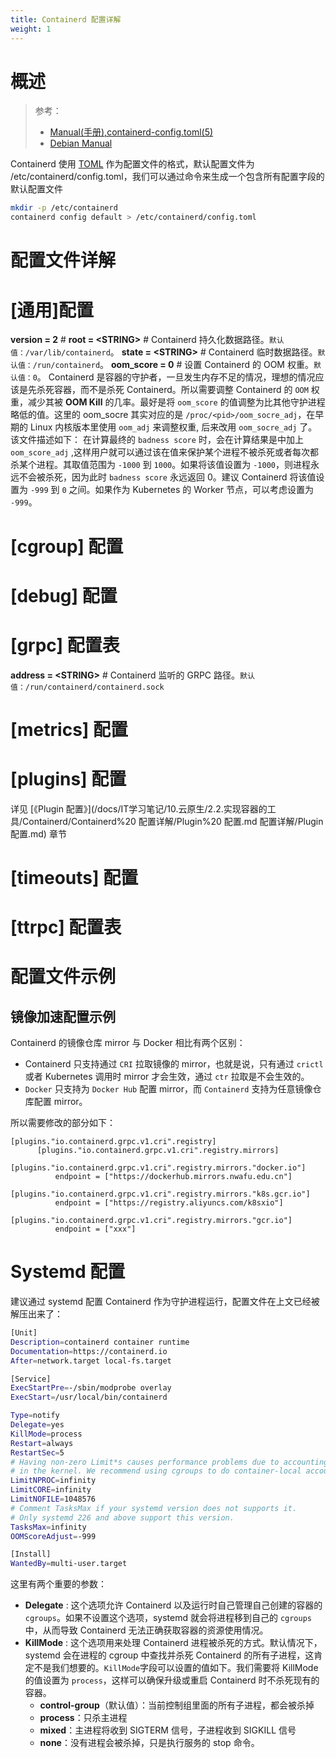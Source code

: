```yaml
---
title: Containerd 配置详解
weight: 1
---
```


# 概述

> 参考：
>
> - [Manual(手册),containerd-config.toml(5)](https://github.com/containerd/containerd/blob/main/docs/man/containerd-config.toml.5.md)
> - [Debian Manual](https://manpages.debian.org/bullseye/containerd/containerd-config.toml.5.en.html)

Containerd 使用 [TOML](/docs/2.编程/无法分类的语言/TOML.md) 作为配置文件的格式，默认配置文件为 /etc/containerd/config.toml，我们可以通过命令来生成一个包含所有配置字段的默认配置文件

```bash
mkdir -p /etc/containerd
containerd config default > /etc/containerd/config.toml
```

# 配置文件详解

# \[通用]配置

**version = 2** #
**root = \<STRING>** # Containerd 持久化数据路径。`默认值：/var/lib/containerd`。
**state = \<STRING>** # Containerd 临时数据路径。`默认值：/run/containerd`。
**oom_score = 0** # 设置 Containerd 的 OOM 权重。`默认值：0`。
Containerd 是容器的守护者，一旦发生内存不足的情况，理想的情况应该是先杀死容器，而不是杀死 Containerd。所以需要调整 Containerd 的 `OOM` 权重，减少其被 **OOM Kill** 的几率。最好是将 `oom_score` 的值调整为比其他守护进程略低的值。这里的 oom_socre 其实对应的是 `/proc/<pid>/oom_socre_adj`，在早期的 Linux 内核版本里使用 `oom_adj` 来调整权重, 后来改用 `oom_socre_adj` 了。该文件描述如下：
在计算最终的 `badness score` 时，会在计算结果是中加上 `oom_score_adj` ,这样用户就可以通过该在值来保护某个进程不被杀死或者每次都杀某个进程。其取值范围为 `-1000` 到 `1000`。如果将该值设置为 `-1000`，则进程永远不会被杀死，因为此时 `badness score` 永远返回 0。建议 Containerd 将该值设置为 `-999` 到 `0` 之间。如果作为 Kubernetes 的 Worker 节点，可以考虑设置为 `-999`。

# \[cgroup] 配置

# \[debug] 配置

# \[grpc] 配置表

**address = \<STRING>** # Containerd 监听的 GRPC 路径。`默认值：/run/containerd/containerd.sock`

# \[metrics] 配置

# \[plugins] 配置

详见 [《Plugin 配置》](/docs/IT学习笔记/10.云原生/2.2.实现容器的工具/Containerd/Containerd%20 配置详解/Plugin%20 配置.md 配置详解/Plugin 配置.md) 章节

# \[timeouts] 配置

# \[ttrpc] 配置表

# 配置文件示例

## 镜像加速配置示例

Containerd 的镜像仓库 mirror 与 Docker 相比有两个区别：

- Containerd 只支持通过 `CRI` 拉取镜像的 mirror，也就是说，只有通过 `crictl` 或者 Kubernetes 调用时 mirror 才会生效，通过 `ctr` 拉取是不会生效的。
- `Docker` 只支持为 `Docker Hub` 配置 mirror，而 `Containerd` 支持为任意镜像仓库配置 mirror。

所以需要修改的部分如下：

    [plugins."io.containerd.grpc.v1.cri".registry]
          [plugins."io.containerd.grpc.v1.cri".registry.mirrors]
            [plugins."io.containerd.grpc.v1.cri".registry.mirrors."docker.io"]
              endpoint = ["https://dockerhub.mirrors.nwafu.edu.cn"]
            [plugins."io.containerd.grpc.v1.cri".registry.mirrors."k8s.gcr.io"]
              endpoint = ["https://registry.aliyuncs.com/k8sxio"]
            [plugins."io.containerd.grpc.v1.cri".registry.mirrors."gcr.io"]
              endpoint = ["xxx"]

# Systemd 配置

建议通过 systemd 配置 Containerd 作为守护进程运行，配置文件在上文已经被解压出来了：

```bash
[Unit]
Description=containerd container runtime
Documentation=https://containerd.io
After=network.target local-fs.target

[Service]
ExecStartPre=-/sbin/modprobe overlay
ExecStart=/usr/local/bin/containerd

Type=notify
Delegate=yes
KillMode=process
Restart=always
RestartSec=5
# Having non-zero Limit*s causes performance problems due to accounting overhead
# in the kernel. We recommend using cgroups to do container-local accounting.
LimitNPROC=infinity
LimitCORE=infinity
LimitNOFILE=1048576
# Comment TasksMax if your systemd version does not supports it.
# Only systemd 226 and above support this version.
TasksMax=infinity
OOMScoreAdjust=-999

[Install]
WantedBy=multi-user.target
```

这里有两个重要的参数：

- **Delegate** : 这个选项允许 Containerd 以及运行时自己管理自己创建的容器的 `cgroups`。如果不设置这个选项，systemd 就会将进程移到自己的 `cgroups` 中，从而导致 Containerd 无法正确获取容器的资源使用情况。
- **KillMode** : 这个选项用来处理 Containerd 进程被杀死的方式。默认情况下，systemd 会在进程的 cgroup 中查找并杀死 Containerd 的所有子进程，这肯定不是我们想要的。`KillMode`字段可以设置的值如下。我们需要将 KillMode 的值设置为 `process`，这样可以确保升级或重启 Containerd 时不杀死现有的容器。
  - **control-group**（默认值）：当前控制组里面的所有子进程，都会被杀掉
  - **process**：只杀主进程
  - **mixed**：主进程将收到 SIGTERM 信号，子进程收到 SIGKILL 信号
  - **none**：没有进程会被杀掉，只是执行服务的 stop 命令。
